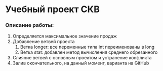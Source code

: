 # Учебный проект СКВ

### Описание работы:

1. Определяется максимальное значение продаж
2. Добавление ветвей проекта
   1. Ветка longer: все переменные типа int  переименованы в long
   2. Ветка stat: добавлен метод вычисления среднего обрезанного
3. Слияние ветвей с основным проектом и устранение конфликта
4. Залив окончательного, на данный момент, варианта на GitHub


